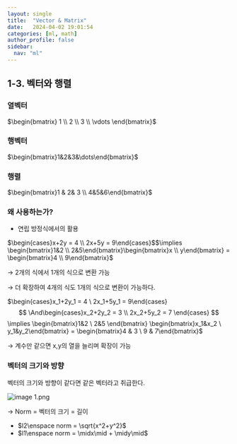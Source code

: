 ```yaml
---
layout: single
title:  "Vector & Matrix"
date:   2024-04-02 19:01:54 
categories: [ml, math]
author_profile: false
sidebar:
  nav: "ml"
---
```

## 1-3. 벡터와 행렬

### 열벡터

   $\begin{bmatrix} 1 \\ 2 \\ 3 \\ \vdots \end{bmatrix}$

### 행벡터

$\begin{bmatrix}1&2&3&\dots\end{bmatrix}$

### 행렬

$\begin{bmatrix}1 & 2& 3 \\ 4&5&6\end{bmatrix}$

### 왜 사용하는가?

- 연립 방정식에서의 활용

$\begin{cases}x+2y = 4 \\ 2x+5y = 9\end{cases}$$\implies \begin{bmatrix}1&2 \\ 2&5\end{bmatrix}\begin{bmatrix}x \\ y\end{bmatrix} = \begin{bmatrix}4 \\ 9\end{bmatrix}$

→ 2개의 식에서 1개의 식으로 변환 가능

→ 더 확장하여 4개의 식도 1개의 식으로 변환이 가능하다.

$\begin{cases}x_1+2y_1 = 4 \\ 2x_1+5y_1 = 9\end{cases} $$ \And\begin{cases}x_2+2y_2 = 3 \\ 2x_2+5y_2 = 7 \end{cases} $$ \implies \begin{bmatrix}1&2 \\ 2&5 \end{bmatrix} \begin{bmatrix}x_1&x_2 \\ y_1&y_2\end{bmatrix} = \begin{bmatrix}4 & 3 \\ 9 & 7\end{bmatrix}$

→ 계수만 같으면 x,y의 열을 늘리며 확장이 가능

### 벡터의 크기와 방향

벡터의 크기와 방향이 같다면 같은 벡터라고 취급한다.

![image 1.png](1.%20Basic%20Math/images/image%201.png)

→ Norm = 벡터의 크기 = 길이

- $l2\enspace norm = \sqrt{x^2+y^2}$
- $l1\enspace norm = \midx\mid + \midy\mid$